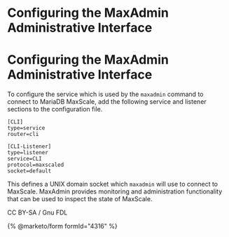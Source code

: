 
# Configuring the MaxAdmin Administrative Interface

# Configuring the MaxAdmin Administrative Interface


To configure the service which is used by the `maxadmin` command to connect to
MariaDB MaxScale, add the following service and listener sections to the
configuration file.



```
[CLI]
type=service
router=cli

[CLI-Listener]
type=listener
service=CLI
protocol=maxscaled
socket=default
```



This defines a UNIX domain socket which `maxadmin` will use to connect to
MaxScale. MaxAdmin provides monitoring and administration functionality that can
be used to inspect the state of MaxScale.


CC BY-SA / Gnu FDL


{% @marketo/form formId="4316" %}
